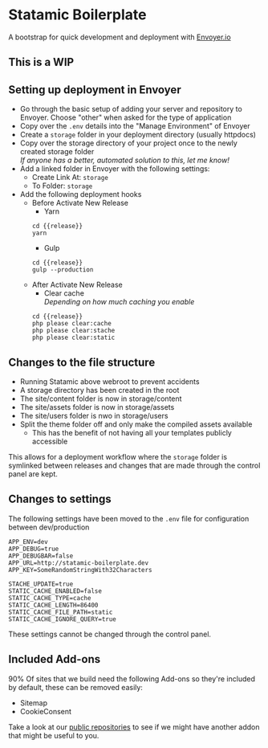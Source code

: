 # Statamic Boilerplate
A bootstrap for quick development and deployment with [Envoyer.io](https://envoyer.io)

## This is a WIP

## Setting up deployment in Envoyer
- Go through the basic setup of adding your server and repository to Envoyer. Choose "other" when asked for the type of application
- Copy over the `.env` details into the "Manage Environment" of Envoyer
- Create a `storage` folder in your deployment directory (usually httpdocs)
- Copy over the storage directory of your project once to the newly created storage folder  
*If anyone has a better, automated solution to this, let me know!*
- Add a linked folder in Envoyer with the following settings:
    - Create Link At: `storage`
    - To Folder: `storage`
- Add the following deployment hooks
    - Before Activate New Release
        - Yarn  
        ```
        cd {{release}}
        yarn
        ```
        - Gulp
        ```
        cd {{release}}
        gulp --production
        ```
    - After Activate New Release
        - Clear cache  
        *Depending on how much caching you enable*
         ```
         cd {{release}}
         php please clear:cache
         php please clear:stache
         php please clear:static
         ```

## Changes to the file structure
- Running Statamic above webroot to prevent accidents
- A storage directory has been created in the root
- The site/content folder is now in storage/content
- The site/assets folder is now in storage/assets
- The site/users folder is nwo in storage/users
- Split the theme folder off and only make the compiled assets available
    - This has the benefit of not having all your templates publicly accessible

This allows for a deployment workflow where the `storage` folder is symlinked between releases and changes that are made through the control panel are kept.

## Changes to settings
The following settings have been moved to the `.env` file for configuration between dev/production
```
APP_ENV=dev
APP_DEBUG=true
APP_DEBUGBAR=false
APP_URL=http://statamic-boilerplate.dev
APP_KEY=SomeRandomStringWith32Characters

STACHE_UPDATE=true
STATIC_CACHE_ENABLED=false
STATIC_CACHE_TYPE=cache
STATIC_CACHE_LENGTH=86400
STATIC_CACHE_FILE_PATH=static
STATIC_CACHE_IGNORE_QUERY=true
```
These settings cannot be changed through the control panel.

## Included Add-ons
90% Of sites that we build need the following Add-ons so they're included by default, these can be removed easily:
- Sitemap
- CookieConsent

Take a look at our [public repositories](https://github.com/marbles) to see if we might have another addon that might be useful to you.

